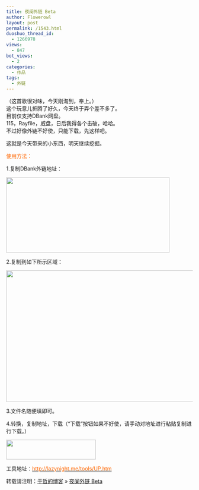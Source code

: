 ```yaml
---
title: 夜阑外链 Beta
author: Flowerowl
layout: post
permalink: /1543.html
duoshuo_thread_id:
  - 1266978
views:
  - 847
bot_views:
  - 2
categories:
  - 作品
tags:
  - 外链
---
```

<p style="text-align: left;">
</p>

<p style="text-align: left;">
  （这首歌很对味，今天刚淘到，奉上。）<br /> 这个玩意儿折腾了好久，今天终于弄个差不多了。<br /> 目前仅支持DBank网盘。<br /> 115，Rayfile，威盘，日后我得各个击破，哈哈。<br /> 不过好像外链不好使，只能下载，先这样吧。
</p>

<p style="text-align: left;">
  这就是今天带来的小东西，明天继续挖掘。
</p>

<p style="text-align: left;">
  <span style="color: #ff6600;">使用方法：</span>
</p>

<p style="text-align: left;">
  1.复制DBank外链地址：
</p>

<p style="text-align: left;">
  <img title="music" src="http://lazynight.me/wp-content/uploads/2012/03/music.gif" alt="" width="441" height="203" />
</p>

<p style="text-align: left;">
  2.复制到如下所示区域：
</p>

<p style="text-align: left;">
  <a href="http://lazynight.me/wp-content/uploads/2012/03/links.gif"><img title="links" src="http://lazynight.me/wp-content/uploads/2012/03/links.gif" alt="" width="706" height="354" /></a>
</p>

<p style="text-align: left;">
  3.文件名随便填即可。
</p>

<p style="text-align: left;">
  4.转换，复制地址，下载（“下载”按钮如果不好使，请手动对地址进行粘贴复制进行下载。）
</p>

<p style="text-align: left;">
  <a href="http://lazynight.me/wp-content/uploads/2012/03/download.gif"><img class="size-full wp-image-1545" title="download" src="http://lazynight.me/wp-content/uploads/2012/03/download.gif" alt="" width="242" height="53" /></a>
</p>

<p style="text-align: left;">
  工具地址：<span style="color: #ff6600;"><a href="http://lazynight.me/tools/UP.htm"><span style="color: #ff6600;">http://lazynight.me/tools/UP.htm</span></a></span>
</p>

转载请注明：[于哲的博客][1] &raquo; [夜阑外链 Beta][2]

 [1]: http://lazynight.me
 [2]: http://lazynight.me/1543.html